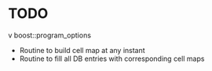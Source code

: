 TODO
====

v boost::program_options

- Routine to build cell map at any instant
- Routine to fill all DB entries with corresponding cell maps